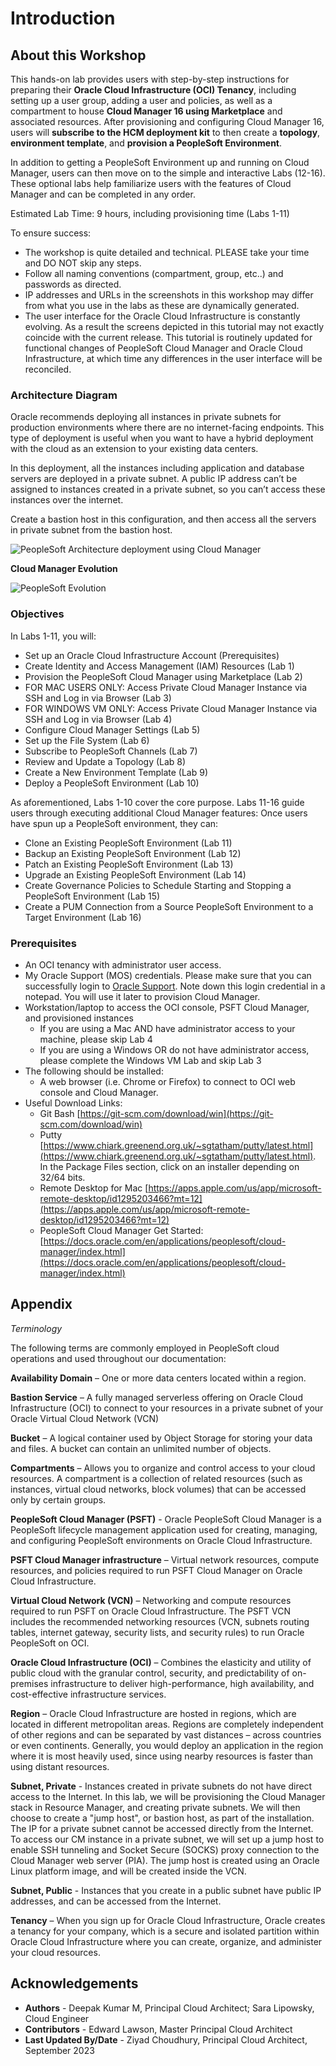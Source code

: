 # Introduction

## About this Workshop

This hands-on lab provides users with step-by-step instructions for preparing their **Oracle Cloud Infrastructure (OCI) Tenancy**, including setting up a user group, adding a user and policies, as well as a compartment to house **Cloud Manager 16 using Marketplace** and associated resources. After provisioning and configuring Cloud Manager 16, users will **subscribe to the HCM deployment kit** to then create a **topology**, **environment template**, and **provision a PeopleSoft Environment**.

In addition to getting a PeopleSoft Environment up and running on Cloud Manager, users can then move on to the simple and interactive Labs (12-16).
These optional labs help familiarize users with the features of Cloud Manager and can be completed in any order.

Estimated Lab Time: 9 hours, including provisioning time (Labs 1-11)

To ensure success:

- The workshop is quite detailed and technical. PLEASE take your time and DO NOT skip any steps.
- Follow all naming conventions (compartment, group, etc..) and passwords as directed.
- IP addresses and URLs in the screenshots in this workshop may differ from what you use in the labs as these are dynamically generated.
- The user interface for the Oracle Cloud Infrastructure is constantly evolving. As a result the screens depicted in this tutorial may not exactly coincide with the current release. This tutorial is routinely updated for functional changes of PeopleSoft Cloud Manager and Oracle Cloud Infrastructure, at which time any differences in the user interface will be reconciled.

### Architecture Diagram

Oracle recommends deploying all instances in private subnets for production environments where there are no internet-facing endpoints. This type of deployment is useful when you want to have a hybrid deployment with the cloud as an extension to your existing data centers.

In this deployment, all the instances including application and database servers are deployed in a private subnet. A public IP address can’t be assigned to instances created in a private subnet, so you can’t access these instances over the internet.

Create a bastion host in this configuration, and then access all the servers in private subnet from the bastion host.

  ![PeopleSoft Architecture deployment using Cloud Manager](./images/architecture.png "")

**Cloud Manager Evolution**

  ![PeopleSoft Evolution](./images/evolution.png "")

### Objectives

In Labs 1-11, you will:

- Set up an Oracle Cloud Infrastructure Account (Prerequisites)
- Create Identity and Access Management (IAM) Resources (Lab 1)
- Provision the PeopleSoft Cloud Manager using Marketplace (Lab 2)
- FOR MAC USERS ONLY: Access Private Cloud Manager Instance via SSH and Log in via Browser (Lab 3)
- FOR WINDOWS VM ONLY: Access Private Cloud Manager Instance via SSH and Log in via Browser (Lab 4)
- Configure Cloud Manager Settings (Lab 5)
- Set up the File System (Lab 6)
- Subscribe to PeopleSoft Channels (Lab 7)
- Review and Update a Topology (Lab 8)
- Create a New Environment Template (Lab 9)
- Deploy a PeopleSoft Environment (Lab 10)

As aforementioned, Labs 1-10 cover the core purpose.
Labs 11-16 guide users through executing additional Cloud Manager features:
Once users have spun up a PeopleSoft environment, they can:

- Clone an Existing PeopleSoft Environment (Lab 11)
- Backup an Existing PeopleSoft Environment (Lab 12)
- Patch an Existing PeopleSoft Environment (Lab 13)
- Upgrade an Existing PeopleSoft Environment (Lab 14)
- Create Governance Policies to Schedule Starting and Stopping a PeopleSoft Environment (Lab 15)
- Create a PUM Connection from a Source PeopleSoft Environment to a Target Environment (Lab 16)

### Prerequisites

- An OCI tenancy with administrator user access.
- My Oracle Support (MOS) credentials. Please make sure that you can successfully login to [Oracle Support](https://support.oracle.com). Note down this login credential in a notepad. You will use it later to provision Cloud Manager.
- Workstation/laptop to access the OCI console, PSFT Cloud Manager, and provisioned instances
  - If you are using a Mac AND have administrator access to your machine, please skip Lab 4
  - If you are using a Windows OR do not have administrator access, please complete the Windows VM Lab and skip Lab 3
- The following should be installed:
  - A web browser (i.e. Chrome or Firefox) to connect to OCI web console and Cloud Manager.
- Useful Download Links:
  - Git Bash [https://git-scm.com/download/win](https://git-scm.com/download/win)
  - Putty [https://www.chiark.greenend.org.uk/~sgtatham/putty/latest.html](https://www.chiark.greenend.org.uk/~sgtatham/putty/latest.html). In the Package Files section, click on an installer depending on 32/64 bits.
  - Remote Desktop for Mac [https://apps.apple.com/us/app/microsoft-remote-desktop/id1295203466?mt=12](https://apps.apple.com/us/app/microsoft-remote-desktop/id1295203466?mt=12)
  - PeopleSoft Cloud Manager Get Started: [https://docs.oracle.com/en/applications/peoplesoft/cloud-manager/index.html](https://docs.oracle.com/en/applications/peoplesoft/cloud-manager/index.html)

## Appendix

*Terminology*

The following terms are commonly employed in PeopleSoft cloud operations and used throughout our documentation:

**Availability Domain** – One or more data centers located within a region.

**Bastion Service** – A fully managed serverless offering on Oracle Cloud Infrastructure (OCI) to connect to your resources in a private subnet of your Oracle Virtual Cloud Network (VCN)

**Bucket** – A logical container used by Object Storage for storing your data and files. A bucket can contain an unlimited number of objects.

**Compartments** – Allows you to organize and control access to your cloud resources. A compartment is a collection of related resources (such as instances, virtual cloud networks, block volumes) that can be accessed only by certain groups.

**PeopleSoft Cloud Manager (PSFT)** - Oracle PeopleSoft Cloud Manager is a PeopleSoft lifecycle management application used for creating, managing, and configuring PeopleSoft environments on Oracle Cloud Infrastructure.

**PSFT Cloud Manager infrastructure** – Virtual network resources, compute resources, and policies required to run PSFT Cloud Manager on Oracle Cloud Infrastructure.

**Virtual Cloud Network (VCN)** – Networking and compute resources required to run PSFT on Oracle Cloud Infrastructure. The PSFT VCN includes the recommended networking resources (VCN, subnets routing tables, internet gateway, security lists, and security rules) to run Oracle PeopleSoft on OCI.

**Oracle Cloud Infrastructure (OCI)** – Combines the elasticity and utility of public cloud with the granular control, security, and predictability of on-premises infrastructure to deliver high-performance, high availability, and cost-effective infrastructure services.

**Region** – Oracle Cloud Infrastructure are hosted in regions, which are located in different metropolitan areas. Regions are completely independent of other regions and can be separated by vast distances – across countries or even continents. Generally, you would deploy an application in the region where it is most heavily used, since using nearby resources is faster than using distant resources.

**Subnet, Private** - Instances created in private subnets do not have direct access to the Internet. In this lab, we will be provisioning the Cloud Manager stack in Resource Manager, and creating private subnets. We will then choose to create a "jump host", or bastion host, as part of the installation. The IP for a private subnet cannot be accessed directly from the Internet. To access our CM instance in a private subnet, we will set up a jump host to enable SSH tunneling and Socket Secure (SOCKS) proxy connection to the Cloud Manager web server (PIA). The jump host is created using an Oracle Linux platform image, and will be created inside the VCN.

**Subnet, Public** - Instances that you create in a public subnet have public IP addresses, and can be accessed from the Internet.

**Tenancy** – When you sign up for Oracle Cloud Infrastructure, Oracle creates a tenancy for your company, which is a secure and isolated partition within Oracle Cloud Infrastructure where you can create, organize, and administer your cloud resources.

## Acknowledgements

- **Authors** - Deepak Kumar M, Principal Cloud Architect; Sara Lipowsky, Cloud Engineer
- **Contributors** - Edward Lawson, Master Principal Cloud Architect
- **Last Updated By/Date** - Ziyad Choudhury, Principal Cloud Architect, September 2023
